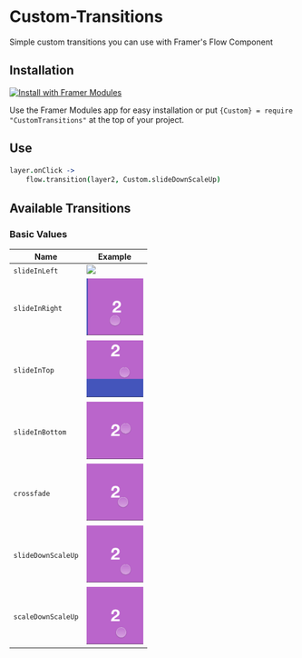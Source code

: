 # Custom-Transitions
Simple custom transitions you can use with Framer's Flow Component

## Installation

<a href='https://open.framermodules.com/custom-transitions'>
    <img alt='Install with Framer Modules'
    src='https://www.framermodules.com/assets/badge@2x.png' width='160' height='40' />
</a>

Use the Framer Modules app for easy installation or put `{Custom} = require "CustomTransitions"` at the top of your project.

## Use

``` coffeescript
layer.onClick ->
	flow.transition(layer2, Custom.slideDownScaleUp)
```

## Available Transitions

### Basic Values
 Name |Example
------| -------
`slideInLeft` | <img src ="../images/slideInLeft.gif" width="100" />
`slideInRight` | <img src ="/images/slideInRight.gif" width="100" />
`slideInTop` | <img src ="/images/slideInTop.gif" width="100" />
`slideInBottom` | <img src ="/images/slideInBottom.gif" width="100" />
`crossfade` | <img src ="/images/crossfade.gif" width="100" />
`slideDownScaleUp` | <img src ="/images/slideDownScaleUp.gif" width="100" />
`scaleDownScaleUp` | <img src ="/images/scaleDownScaleUp.gif" width="100" />
